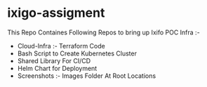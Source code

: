 # ixigo-assigment
This Repo Containes Following Repos to bring up Ixifo POC Infra :-
- Cloud-Infra :- Terraform Code
- Bash Script to Create Kubernetes Cluster
- Shared Library For CI/CD 
- Helm Chart for Deployment
- Screenshots :- Images Folder At Root Locations
